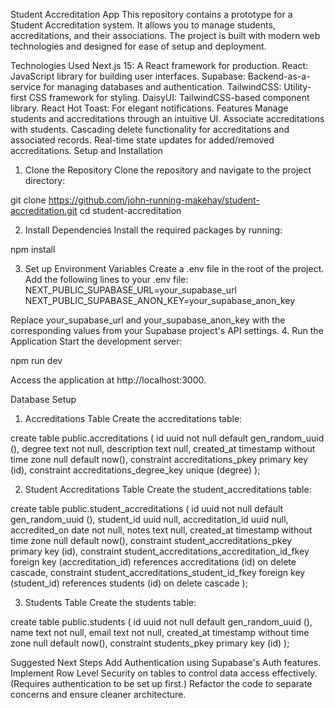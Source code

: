 Student Accreditation App
This repository contains a prototype for a Student Accreditation system. It allows you to manage students, accreditations, and their associations. The project is built with modern web technologies and designed for ease of setup and deployment.

Technologies Used
Next.js 15: A React framework for production.
React: JavaScript library for building user interfaces.
Supabase: Backend-as-a-service for managing databases and authentication.
TailwindCSS: Utility-first CSS framework for styling.
DaisyUI: TailwindCSS-based component library.
React Hot Toast: For elegant notifications.
Features
Manage students and accreditations through an intuitive UI.
Associate accreditations with students.
Cascading delete functionality for accreditations and associated records.
Real-time state updates for added/removed accreditations.
Setup and Installation

1. Clone the Repository
   Clone the repository and navigate to the project directory:

git clone https://github.com/john-running-makehay/student-accreditation.git
cd student-accreditation

2. Install Dependencies
   Install the required packages by running:

npm install

3. Set up Environment Variables
   Create a .env file in the root of the project.
   Add the following lines to your .env file:
   NEXT_PUBLIC_SUPABASE_URL=your_supabase_url
   NEXT_PUBLIC_SUPABASE_ANON_KEY=your_supabase_anon_key

Replace your_supabase_url and your_supabase_anon_key with the corresponding values from your Supabase project's API settings. 4. Run the Application
Start the development server:

npm run dev

Access the application at http://localhost:3000.

Database Setup

1. Accreditations Table
   Create the accreditations table:

create table public.accreditations (
id uuid not null default gen_random_uuid (),
degree text not null,
description text null,
created_at timestamp without time zone null default now(),
constraint accreditations_pkey primary key (id),
constraint accreditations_degree_key unique (degree)
);

2. Student Accreditations Table
   Create the student_accreditations table:

create table public.student_accreditations (
id uuid not null default gen_random_uuid (),
student_id uuid null,
accreditation_id uuid null,
accredited_on date not null,
notes text null,
created_at timestamp without time zone null default now(),
constraint student_accreditations_pkey primary key (id),
constraint student_accreditations_accreditation_id_fkey foreign key (accreditation_id) references accreditations (id) on delete cascade,
constraint student_accreditations_student_id_fkey foreign key (student_id) references students (id) on delete cascade
);

3. Students Table
   Create the students table:

create table public.students (
id uuid not null default gen_random_uuid (),
name text not null,
email text not null,
created_at timestamp without time zone null default now(),
constraint students_pkey primary key (id)
);

Suggested Next Steps
Add Authentication using Supabase's Auth features.
Implement Row Level Security on tables to control data access effectively. (Requires authentication to be set up first.)
Refactor the code to separate concerns and ensure cleaner architecture.
